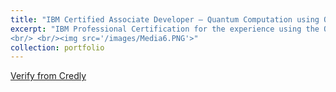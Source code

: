 ```yaml
---
title: "IBM Certified Associate Developer – Quantum Computation using Qiskit v0.2x"
excerpt: "IBM Professional Certification for the experience using the Qiskit SDK to create and execute quantum computing programs on IBM Quantum computers and simulators.
<br/> <br/><img src='/images/Media6.PNG'>"
collection: portfolio
---
```

[Verify from Credly](https://www.credly.com/badges/3bd4b49b-2bf9-4d24-a900-a736e2c824d2/public_url) 


